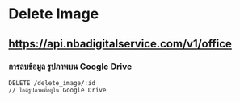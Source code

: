 # Delete Image
## https://api.nbadigitalservice.com/v1/office

### การลบข้อมูล รูปภาพบน Google Drive
```http
DELETE /delete_image/:id
// ไอดีรูปภาพที่อยู่ใน Google Drive
```